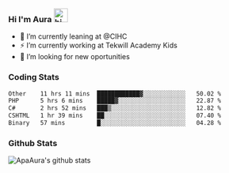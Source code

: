 ### Hi I'm Aura <img src="https://user-images.githubusercontent.com/1303154/88677602-1635ba80-d120-11ea-84d8-d263ba5fc3c0.gif" width="28px" alt="hi">

- 🔭 I’m currently leaning at @CIHC
- ⚡ I’m currently working at Tekwill Academy Kids
- 🤔 I’m looking for new oportunities


### Coding Stats

<!--START_SECTION:waka-->

```txt
Other    11 hrs 11 mins  ████████████▓░░░░░░░░░░░░   50.02 %
PHP      5 hrs 6 mins    █████▓░░░░░░░░░░░░░░░░░░░   22.87 %
C#       2 hrs 52 mins   ███▒░░░░░░░░░░░░░░░░░░░░░   12.82 %
CSHTML   1 hr 39 mins    ██░░░░░░░░░░░░░░░░░░░░░░░   07.40 %
Binary   57 mins         █░░░░░░░░░░░░░░░░░░░░░░░░   04.28 %
```

<!--END_SECTION:waka-->

### Github Stats

![ApaAura's github stats](https://github-readme-stats.vercel.app/api?username=ApaAura&count_private=true&theme=tokyonight&hide=contribs,prs)
